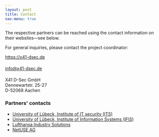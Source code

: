 ```yaml
---
layout: post
title: Contact
nav-menu: true
---
```


The respective partners can be reached using the contact information on their websites&mdash;see below.

For general inquiries, please contact the project coordinator:

<div class=container>
	<div class=row style="margin-bottom: 20px">
		<div class="col icon fa-home" style="width: 1px">
		</div>
		<div class=col>
			<a href="https://x41-dsec.de">https://x41-dsec.de</a>
		</div>
	</div>
	<div class=row style="margin-bottom: 20px">
		<div class="col icon fa-envelope" style="width: 1px">
		</div>
		<div class=col>
			<a href="mailto:info@x41-dsec.de">info@x41-dsec.de</a>
		</div>
	</div>
	<div class=row style="margin-bottom: 20px">
		<div class="col icon fa-map-marker" style="width: 1px">
		</div>
		<div class=col>
			X41 D-Sec GmbH<br>
			Dennewartstr. 25-27<br>
			D-52068 Aachen
		</div>
	</div>
</div>

<h3>Partners' contacts</h3>
<ul>
<li><a target="_blank" href="https://www.its.uni-luebeck.de/kontakt/adresse.html">University of Lübeck, Institute of IT security (ITS)</a></li>
<li><a target="_blank" href="https://www.ifis.uni-luebeck.de/index.php?id=impressum">University of Lübeck, Institute of Information Systems (IFIS)</a></li>
<li><a target="_blank" href="https://www.lufthansa-industry-solutions.com/de-de/kontakt">Lufthansa Industry Solutions</a></li>
<li><a target="_blank" href="https://www.netuse.de/kontakt/">NetUSE AG</a></li>
</ul>
